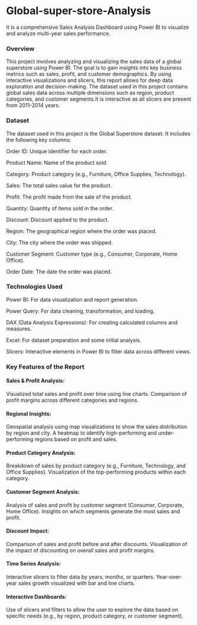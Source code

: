 # Global-super-store-Analysis
It is a comprehensive Sales Analysis Dashboard using Power BI to visualize and analyze multi-year sales performance.
### Overview
This project involves analyzing and visualizing the sales data of a global superstore using Power BI. The goal is to gain insights into key business metrics such as sales, profit, and customer demographics. By using interactive visualizations and slicers, this report allows for deep data exploration and decision-making. The dataset used in this project contains global sales data across multiple dimensions such as region, product categories, and customer segments.It is interactive as all slicers are present from 2011-2014 years.

### Dataset

The dataset used in this project is the Global Superstore dataset. It includes the following key columns:

Order ID: Unique identifier for each order.

Product Name: Name of the product sold.

Category: Product category (e.g., Furniture, Office Supplies, Technology).

Sales: The total sales value for the product.

Profit: The profit made from the sale of the product.

Quantity: Quantity of items sold in the order.

Discount: Discount applied to the product.

Region: The geographical region where the order was placed.

City: The city where the order was shipped.

Customer Segment: Customer type (e.g., Consumer, Corporate, Home Office).

Order Date: The date the order was placed.

### Technologies Used

Power BI: For data visualization and report generation.

Power Query: For data cleaning, transformation, and loading.

DAX (Data Analysis Expressions): For creating calculated columns and measures.

Excel: For dataset preparation and some initial analysis.

Slicers: Interactive elements in Power BI to filter data across different views.

### Key Features of the Report

#### Sales & Profit Analysis:

Visualized total sales and profit over time using line charts.
Comparison of profit margins across different categories and regions.

#### Regional Insights:

Geospatial analysis using map visualizations to show the sales distribution by region and city.
A heatmap to identify high-performing and under-performing regions based on profit and sales.

#### Product Category Analysis:

Breakdown of sales by product category (e.g., Furniture, Technology, and Office Supplies).
Visualization of the top-performing products within each category.

#### Customer Segment Analysis:

Analysis of sales and profit by customer segment (Consumer, Corporate, Home Office).
Insights on which segments generate the most sales and profit.

#### Discount Impact:

Comparison of sales and profit before and after discounts.
Visualization of the impact of discounting on overall sales and profit margins.

#### Time Series Analysis:

Interactive slicers to filter data by years, months, or quarters.
Year-over-year sales growth visualized with bar and line charts.

#### Interactive Dashboards:

Use of slicers and filters to allow the user to explore the data based on specific needs (e.g., by region, product category, or customer segment).
